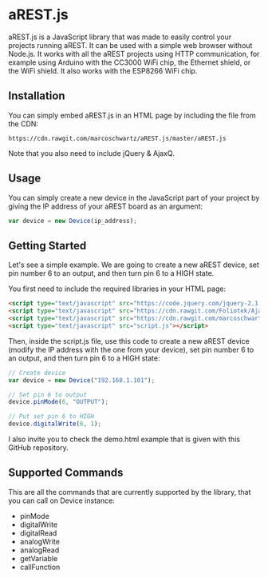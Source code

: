 # aREST.js

aREST.js is a JavaScript library that was made to easily control your projects running aREST. It can be used with a simple web browser without Node.js. It works with all the aREST projects using HTTP communication, for example using Arduino with the CC3000 WiFi chip, the Ethernet shield, or the WiFi shield. It also works with the ESP8266 WiFi chip.

## Installation

You can simply embed aREST.js in an HTML page by including the file from the CDN:

```shell
https://cdn.rawgit.com/marcoschwartz/aREST.js/master/aREST.js
```

Note that you also need to include jQuery & AjaxQ.

## Usage

You can simply create a new device in the JavaScript part of your project by giving the IP address of your aREST board as an argument:

```js
var device = new Device(ip_address);
```

## Getting Started

Let's see a simple example. We are going to create a new aREST device, set pin number 6 to an output, and then turn pin 6 to a HIGH state.

You first need to include the required libraries in your HTML page:

```html
<script type="text/javascript" src="https://code.jquery.com/jquery-2.1.4.min.js"></script>
<script type="text/javascript" src="https://cdn.rawgit.com/Foliotek/AjaxQ/master/ajaxq.js"></script>
<script type="text/javascript" src="https://cdn.rawgit.com/marcoschwartz/aREST.js/master/aREST.js"></script>
<script type="text/javascript" src="script.js"></script>
```

Then, inside the script.js file, use this code to create a new aREST device (modify the IP address with the one from your device), set pin number 6 to an output, and then turn pin 6 to a HIGH state:

```js
// Create device
var device = new Device("192.168.1.101");

// Set pin 6 to output
device.pinMode(6, "OUTPUT");

// Put set pin 6 to HIGH
device.digitalWrite(6, 1);
```

I also invite you to check the demo.html example that is given with this GitHub repository.

## Supported Commands

This are all the commands that are currently supported by the library, that you can call on Device instance:

* pinMode
* digitalWrite
* digitalRead
* analogWrite
* analogRead
* getVariable
* callFunction 
